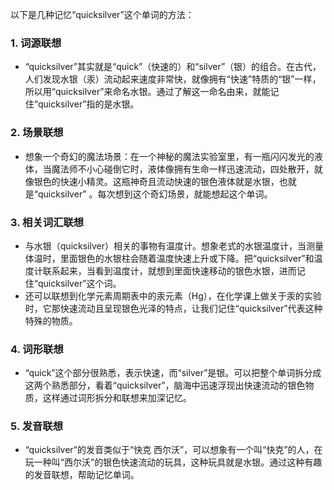 以下是几种记忆“quicksilver”这个单词的方法：

### 1. 词源联想
 - “quicksilver”其实就是“quick”（快速的）和“silver”（银）的组合。在古代，人们发现水银（汞）流动起来速度非常快，就像拥有“快速”特质的“银”一样，所以用“quicksilver”来命名水银。通过了解这一命名由来，就能记住“quicksilver”指的是水银。

### 2. 场景联想
 - 想象一个奇幻的魔法场景：在一个神秘的魔法实验室里，有一瓶闪闪发光的液体，当魔法师不小心碰倒它时，液体像拥有生命一样迅速流动，四处散开，就像银色的快速小精灵。这瓶神奇且流动快速的银色液体就是水银，也就是“quicksilver” 。每次想到这个奇幻场景，就能想起这个单词。

### 3. 相关词汇联想
 - 与水银（quicksilver）相关的事物有温度计。想象老式的水银温度计，当测量体温时，里面银色的水银柱会随着温度快速上升或下降。把“quicksilver”和温度计联系起来，当看到温度计，就想到里面快速移动的银色水银，进而记住“quicksilver”这个词。
 - 还可以联想到化学元素周期表中的汞元素（Hg），在化学课上做关于汞的实验时，它那快速流动且呈现银色光泽的特点，让我们记住“quicksilver”代表这种特殊的物质。

### 4. 词形联想
 - “quick”这个部分很熟悉，表示快速，而“silver”是银。可以把整个单词拆分成这两个熟悉部分，看着“quicksilver”，脑海中迅速浮现出快速流动的银色物质，这样通过词形拆分和联想来加深记忆。

### 5. 发音联想
 - “quicksilver”的发音类似于“快克 西尔沃”，可以想象有一个叫“快克”的人，在玩一种叫“西尔沃”的银色快速流动的玩具，这种玩具就是水银。通过这种有趣的发音联想，帮助记忆单词。 